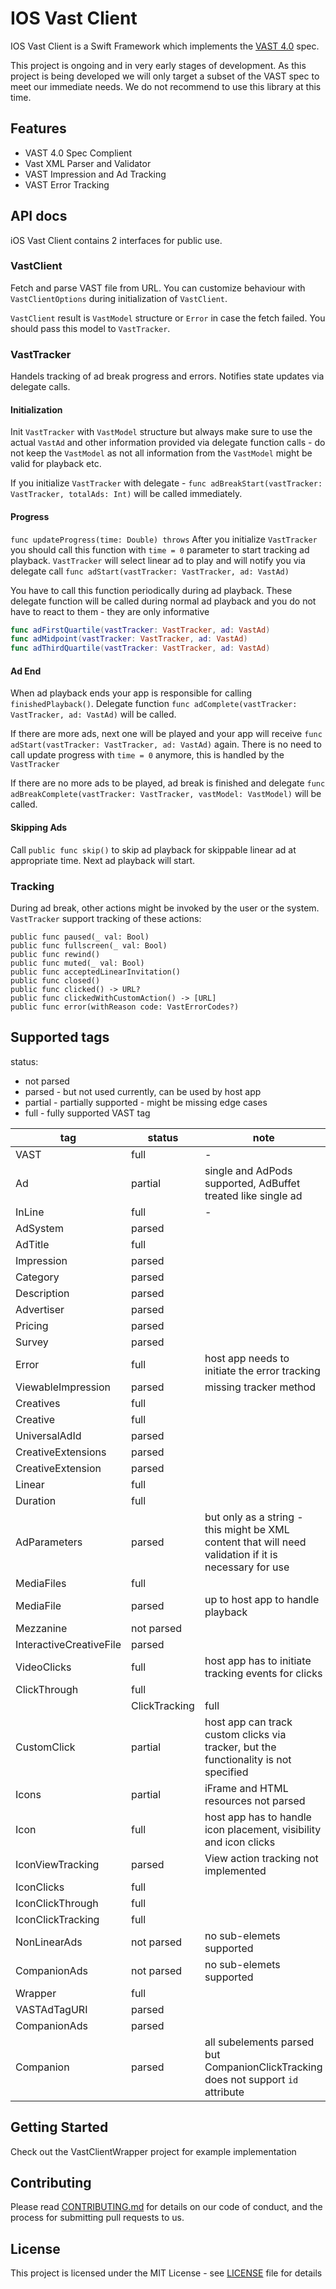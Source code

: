 # IOS Vast Client

IOS Vast Client is a Swift Framework which implements the [VAST 4.0](https://www.iab.com/guidelines/digital-video-ad-serving-template-vast/) spec.

This project is ongoing and in very early stages of development. As this project is being developed we will only target a subset of the VAST spec to meet our immediate needs. We do not recommend to use this library at this time. 

## Features

* VAST 4.0 Spec Complient
* Vast XML Parser and Validator
* VAST Impression and Ad Tracking
* VAST Error Tracking

## API docs

iOS Vast Client contains 2 interfaces for public use.

### VastClient

Fetch and parse VAST file from URL. You can customize behaviour with `VastClientOptions` during initialization of `VastClient`.

`VastClient` result is `VastModel` structure or `Error` in case the fetch failed. You should pass this model to `VastTracker`.

### VastTracker

Handels tracking of ad break progress and errors. Notifies state updates via delegate calls.

#### Initialization

Init `VastTracker` with `VastModel` structure but always make sure to use the actual `VastAd` and other information provided via delegate function calls - do not keep the `VastModel` as not all information from the `VastModel` might be valid for playback etc.

If you initialize `VastTracker` with delegate - `func adBreakStart(vastTracker: VastTracker, totalAds: Int)` will be called immediately. 

#### Progress

`func updateProgress(time: Double) throws`
After you initialize `VastTracker` you should call this function with `time = 0` parameter to start tracking ad playback. `VastTracker` will select linear ad to play and will notify you via delegate call `func adStart(vastTracker: VastTracker, ad: VastAd)`

You have to call this function periodically during ad playback.
These delegate function will be called during normal ad playback and you do not have to react to them - they are only informative

```swift
func adFirstQuartile(vastTracker: VastTracker, ad: VastAd)
func adMidpoint(vastTracker: VastTracker, ad: VastAd)
func adThirdQuartile(vastTracker: VastTracker, ad: VastAd)
```

#### Ad End

When ad playback ends your app is responsible for calling `finishedPlayback()`.
Delegate function `func adComplete(vastTracker: VastTracker, ad: VastAd)` will be called.

If there are more ads, next one will be played and your app will receive `func adStart(vastTracker: VastTracker, ad: VastAd)` again. There is no need to call update progress with `time = 0` anymore, this is handled by the `VastTracker`

If there are no more ads to be played, ad break is finished and delegate `func adBreakComplete(vastTracker: VastTracker, vastModel: VastModel)` will be called.

#### Skipping Ads

Call `public func skip()` to skip ad playback for skippable linear ad at appropriate time. Next ad playback will start.

### Tracking

During ad break, other actions might be invoked by the user or the system.
`VastTracker` support tracking of these actions:

```
public func paused(_ val: Bool)
public func fullscreen(_ val: Bool)
public func rewind()
public func muted(_ val: Bool)
public func acceptedLinearInvitation()
public func closed()
public func clicked() -> URL?
public func clickedWithCustomAction() -> [URL]
public func error(withReason code: VastErrorCodes?)
```

## Supported tags

status:

- not parsed
- parsed - but not used currently, can be used by host app
- partial - partially supported - might be missing edge cases
- full - fully supported VAST tag

|tag|status|note|
|---|---|---|
|VAST|full|-|
|Ad|partial|single and AdPods supported, AdBuffet treated like single ad|
|InLine|full|-|
|AdSystem|parsed||
|AdTitle|full||
|Impression|parsed||
|Category|parsed||
|Description|parsed||
|Advertiser|parsed||
|Pricing|parsed||
|Survey|parsed||
|Error|full|host app needs to initiate the error tracking|
|ViewableImpression|parsed|missing tracker method|
|Creatives|full||
|Creative|full||
|UniversalAdId|parsed||
|CreativeExtensions|parsed||
|CreativeExtension|parsed||
|Linear|full||
|Duration|full||
|AdParameters|parsed|but only as a string - this might be XML content that will need validation if it is necessary for use|
|MediaFiles|full||
|MediaFile|parsed|up to host app to handle playback|
|Mezzanine|not parsed||
|InteractiveCreativeFile|parsed||
|VideoClicks|full|host app has to initiate tracking events for clicks|
|ClickThrough|full||
||ClickTracking|full|
|CustomClick|partial|host app can track custom clicks via tracker, but the functionality is not specified|
|Icons|partial|iFrame and HTML resources not parsed|
|Icon|full|host app has to handle icon placement, visibility and icon clicks|
|IconViewTracking|parsed|View action tracking not implemented|
|IconClicks|full||
|IconClickThrough|full||
|IconClickTracking|full||
|NonLinearAds|not parsed|no sub-elemets supported|
|CompanionAds|not parsed|no sub-elemets supported|
|Wrapper|full||
|VASTAdTagURI|parsed||
|CompanionAds|parsed||
|Companion|parsed|all subelements parsed but CompanionClickTracking does not support `id` attribute|


## Getting Started

Check out the VastClientWrapper project for example implementation

## Contributing

Please read [CONTRIBUTING.md](https://github.com/realeyes-media/ios-vast-client/CONTRIBUTING.md) for details on our code of conduct, and the process for submitting pull requests to us.

## License

This project is licensed under the MIT License - see [LICENSE](https://github.com/realeyes-media/ios-vast-client/LICENSE) file for details
